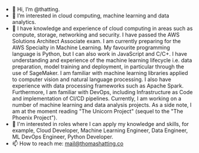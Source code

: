 - 👋 Hi, I’m @thatting.
- 👀 I’m interested in cloud computing, machine learning and data analytics. 
- 🌱  I have knowledge and experience of cloud computing in areas such as compute, storage, networking and security. I have passed the AWS Solutions Architect Associate exam. I am currently preparing for the AWS Specialty in Machine Learning. My favourite programming language is Python, but I can also work in JavaScript and C/C+. I have understanding and experience of the machine learning lifecycle i.e. data preparation, model training and deployment, in particular through the use of SageMaker. I am familiar with machine learning libraries applied to computer vision and natural language processing. I also have experience with data processing frameworks such as Apache Spark. Furthermore, I am familiar with DevOps, including Infrastructure as Code and implementation of CI/CD pipelines. Currently, I am working on a number of machine learning and data analysis projects.  As a side note, I am at the moment reading "The Unicorn Project" (sequel to the "The Phoenix Project").
- 💞️ I'm interested in roles where I can apply my knowledge and skills, for example, Cloud Developer, Machine Learning Engineer, Data Engineer, ML DevOps Engineer, Python Developer. 
- 📫 How to reach me: mail@thomashatting.co

<!---
thatting/thatting is a ✨ special ✨ repository because its `README.md` (this file) appears on your GitHub profile.
You can click the Preview link to take a look at your changes.
--->
